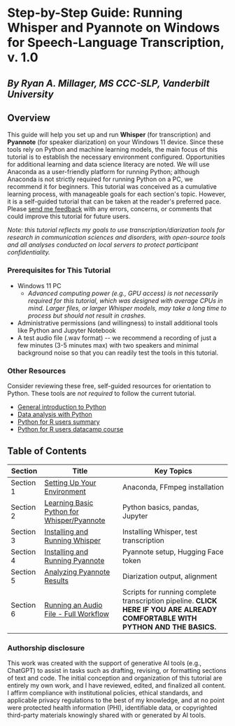 # Step-by-Step Guide: Running Whisper and Pyannote on Windows for Speech-Language Transcription, v. 1.0

## *By Ryan A. Millager, MS CCC-SLP, Vanderbilt University*

## **Overview**

This guide will help you set up and run **Whisper** (for transcription) and **Pyannote** (for speaker diarization) on your Windows 11 device. Since these tools rely on Python and machine learning models, the main focus of this tutorial is to establish the necessary environment configured. Opportunities for additional learning and data science literacy are noted. We will use Anaconda as a user-friendly platform for running Python; although Anaconda is not strictly required for running Python on a PC, we recommend it for beginners. This tutorial was conceived as a cumulative learning process, with manageable goals for each section's topic. However, it is a self-guided tutorial that can be taken at the reader's preferred pace. Please [send me feedback](mailto:ryan.a.millager@vanderbilt.edu) with any errors, concerns, or comments that could improve this tutorial for future users.

*Note: this tutorial reflects my goals to use transcription/diarization tools for research in communication sciences and disorders, with open-source tools and all analyses conducted on local servers to protect participant confidentiality.*

### **Prerequisites for This Tutorial**

- Windows 11 PC
    - *Advanced computing power (e.g., GPU access) is not necessarily required for this tutorial, which was designed with average CPUs in mind. Larger files, or larger Whisper models, may take a long time to process but should not result in crashes.*
- Administrative permissions (and willingness) to install additional tools like Python and Jupyter Notebook
- A test audio file (.wav format) -- we recommend a recording of just a few minutes (3-5 minutes max) with two speakers and minimal background noise so that you can readily test the tools in this tutorial.

### **Other Resources**

Consider reviewing these free, self-guided resources for orientation to Python. These tools are *not required* to follow the current tutorial.
- [General introduction to Python](https://www.freecodecamp.org/learn/python-for-everybody/)
- [Data analysis with Python](https://www.freecodecamp.org/learn/data-analysis-with-python/)
- [Python for R users summary](https://rebeccabarter.com/blog/2023-09-11-from_r_to_python)
- [Python for R users datacamp course](https://www.datacamp.com/courses/python-for-r-users)

## Table of Contents

| Section | Title | Key Topics |
|-----|-------|------------|
| Section 1 | [Setting Up Your Environment](python_for_asr_tutorial_day1.md) | Anaconda, FFmpeg installation |
| Section 2 | [Learning Basic Python for Whisper/Pyannote](python_for_asr_tutorial_day2.md) | Python basics, pandas, Jupyter |
| Section 3 | [Installing and Running Whisper](python_for_asr_tutorial_day3.md) | Installing Whisper, test transcription |
| Section 4 | [Installing and Running Pyannote](python_for_asr_tutorial_day4.md) | Pyannote setup, Hugging Face token |
| Section 5 | [Analyzing Pyannote Results](python_for_asr_tutorial_day5.md) | Diarization output, alignment |
| Section 6 | [Running an Audio File - Full Workflow](python_for_asr_tutorial_day6.md) | Scripts for running complete transcription pipeline. **CLICK HERE IF YOU ARE ALREADY COMFORTABLE WITH PYTHON AND THE BASICS.** |

### Authorship disclosure

This work was created with the support of generative AI tools (e.g., ChatGPT) to assist in tasks such as drafting, revising, or formatting sections of text and code. The initial conception and organization of this tutorial are entirely my own work, and I have reviewed, edited, and finalized all content. I affirm compliance with institutional policies, ethical standards, and applicable privacy regulations to the best of my knowledge, and at no point were protected health information (PHI), identifiable data, or copyrighted third-party materials knowingly shared with or generated by AI tools.